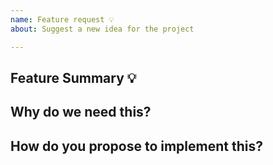 ```yaml
---
name: Feature request 💡
about: Suggest a new idea for the project

---
```


<!-- Thanks for submitting a feature request. Please search existing issues to avoid creating duplicates. -->

## Feature Summary 💡
<!-- A clear and concise description of the feature proposal -->



## Why do we need this?
<!-- Please explain the motivation, how it will be used, etc. -->



## How do you propose to implement this?
<!-- You have examples or an idea how it can be implemented? Can you add this and submit a PR? -->


